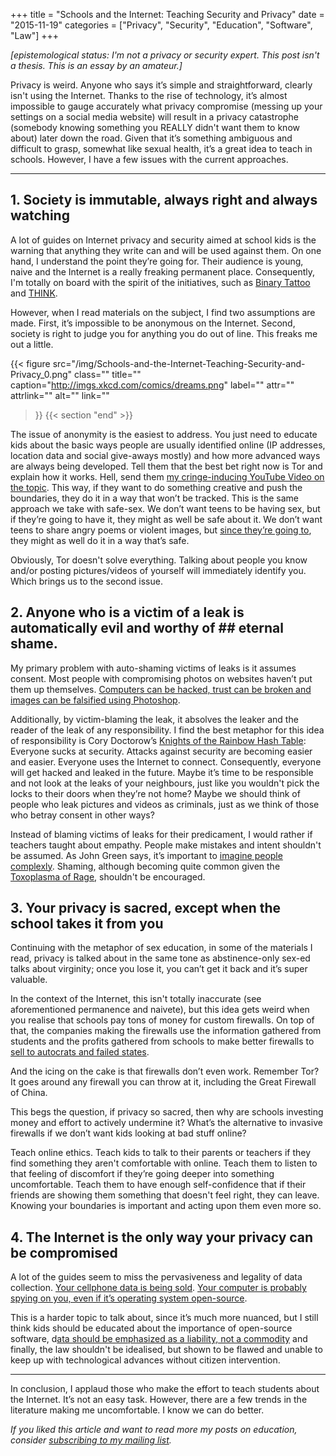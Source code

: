 +++
title = "Schools and the Internet: Teaching Security and Privacy"
date = "2015-11-19"
categories = ["Privacy", "Security", "Education", "Software", "Law"]
+++

*\[epistemological status: I'm not a privacy or security expert. This post isn't a thesis. This is an essay by an amateur.\]*

Privacy is weird. Anyone who says it’s simple and straightforward, clearly isn't using the Internet. Thanks to the rise of technology, it’s almost impossible to gauge accurately what privacy compromise (messing up your settings on a social media website) will result in a privacy catastrophe (somebody knowing something you REALLY didn't want them to know about) later down the road. Given that it’s something ambiguous and difficult to grasp, somewhat like sexual health, it’s a great idea to teach in schools. However, I have a few issues with the current approaches.

---

## 1. Society is immutable, always right and always watching

A lot of guides on Internet privacy and security aimed at school kids is the warning that anything they write can and will be used against them. On one hand, I understand the point they’re going for. Their audience is young, naive and the Internet is a really freaking permanent place. Consequently, I'm totally on board with the spirit of the initiatives, such as [Binary Tattoo](http://www.binarytattoo.com/) and [THINK](http://preventingcrime.ca/our-work/awareness-campaigns/think-2013/).

However, when I read materials on the subject, I find two assumptions are made. First, it’s impossible to be anonymous on the Internet. Second, society is right to judge you for anything you do out of line. This freaks me out a little.

{{< figure
  src="/img/Schools-and-the-Internet-Teaching-Security-and-Privacy_0.png"
  class=""
  title=""
  caption="<http://imgs.xkcd.com/comics/dreams.png>"
  label=""
  attr=""
  attrlink=""
  alt=""
  link=""
 >}}
{{< section "end" >}}

The issue of anonymity is the easiest to address. You just need to educate kids about the basic ways people are usually identified online (IP addresses, location data and social give-aways mostly) and how more advanced ways are always being developed. Tell them that the best bet right now is Tor and explain how it works. Hell, send them [my cringe-inducing YouTube Video on the topic](https://www.youtube.com/watch?v=zt5pjH68EMY). This way, if they want to do something creative and push the boundaries, they do it in a way that won’t be tracked. This is the same approach we take with safe-sex. We don’t want teens to be having sex, but if they’re going to have it, they might as well be safe about it. We don’t want teens to share angry poems or violent images, but [since they’re going to](http://www.vice.com/read/shooter-boys-and-at-risk-girls), they might as well do it in a way that’s safe.



Obviously, Tor doesn't solve everything. Talking about people you know and/or posting pictures/videos of yourself will immediately identify you. Which brings us to the second issue.

## 2. Anyone who is a victim of a leak is automatically evil and worthy of ## eternal shame.

My primary problem with auto-shaming victims of leaks is it assumes consent. Most people with compromising photos on websites haven’t put them up themselves. [Computers can be hacked, trust can be broken and images can be falsified using Photoshop](http://www.xojane.com/it-happened-to-me/charlotte-laws-hunter-moore-erin-brockovich-revenge-porn).

Additionally, by victim-blaming the leak, it absolves the leaker and the reader of the leak of any responsibility. I find the best metaphor for this idea of responsibility is Cory Doctorow’s [Knights of the Rainbow Hash Table](http://www.intel.com/content/dam/www/public/us/en/documents/technology-briefs/intel-labs-tomorrow-project-rainbow-table-brief.pdf): Everyone sucks at security. Attacks against security are becoming easier and easier. Everyone uses the Internet to connect. Consequently, everyone will get hacked and leaked in the future. Maybe it’s time to be responsible and not look at the leaks of your neighbours, just like you wouldn't pick the locks to their doors when they’re not home? Maybe we should think of people who leak pictures and videos as criminals, just as we think of those who betray consent in other ways?

Instead of blaming victims of leaks for their predicament, I would rather if teachers taught about empathy. People make mistakes and intent shouldn't be assumed. As John Green says, it’s important to [imagine people complexly](https://web.archive.org/web/20160707223916/http://johngreenbooks.com:80/a-speech-i-wrote-for-the-alan-conference/). Shaming, although becoming quite common given the [Toxoplasma of Rage](http://slatestarcodex.com/2014/12/17/the-toxoplasma-of-rage/), shouldn't be encouraged.

## 3. Your privacy is sacred, except when the school takes it from you

Continuing with the metaphor of sex education, in some of the materials I read, privacy is talked about in the same tone as abstinence-only sex-ed talks about virginity; once you lose it, you can’t get it back and it’s super valuable.

In the context of the Internet, this isn't totally inaccurate (see aforementioned permanence and naivete), but this idea gets weird when you realise that schools pay tons of money for custom firewalls. On top of that, the companies making the firewalls use the information gathered from students and the profits gathered from schools to make better firewalls to [sell to autocrats and failed states](https://citizenlab.org/wp-content/uploads/2009/10/Internet-Filtering-in-a-Failed-State-The-Case-of-Netsweeper-in-Somalia.pdf).

And the icing on the cake is that firewalls don’t even work. Remember Tor? It goes around any firewall you can throw at it, including the Great Firewall of China.

This begs the question, if privacy so sacred, then why are schools investing money and effort to actively undermine it? What’s the alternative to invasive firewalls if we don’t want kids looking at bad stuff online?

Teach online ethics. Teach kids to talk to their parents or teachers if they find something they aren't comfortable with online. Teach them to listen to that feeling of discomfort if they’re going deeper into something uncomfortable. Teach them to have enough self-confidence that if their friends are showing them something that doesn't feel right, they can leave. Knowing your boundaries is important and acting upon them even more so.

## 4. The Internet is the only way your privacy can be compromised

A lot of the guides seem to miss the pervasiveness and legality of data collection. [Your cellphone data is being sold](http://adage.com/article/datadriven-marketing/24-billion-data-business-telcos-discuss/301058/). [Your computer is probably spying on you, even if it’s operating system open-source](https://bugs.debian.org/cgi-bin/bugreport.cgi?bug=792580).

This is a harder topic to talk about, since it’s much more nuanced, but I still think kids should be educated about the importance of open-source software, d[ata should be emphasized as a liability, not a commodity](http://boingboing.net/2015/09/11/data-is-a-liability-not-an-as.html) and finally, the law shouldn't be idealised, but shown to be flawed and unable to keep up with technological advances without citizen intervention.

---

In conclusion, I applaud those who make the effort to teach students about the Internet. It’s not an easy task. However, there are a few trends in the literature making me uncomfortable. I know we can do better.

*If you liked this article and want to read more my posts on education, consider* [*subscribing to my mailing list*](https://uwaterloo.us15.list-manage.com/subscribe?u=d5612fe997cc72aac70c4ffe9&id=76226838bc)*.*
